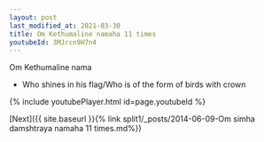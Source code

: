 ```yaml
---
layout: post
last_modified_at: 2021-03-30
title: Om Kethumaline namaha 11 times
youtubeId: 3MJrcn9H7n4
---
```

 
 
Om Kethumaline nama 
 
 -  Who shines in his flag/Who is of the form of birds with crown 
 
  
 
  
 
 
 
 
 
 


{% include youtubePlayer.html id=page.youtubeId %}
 
[Next]({{ site.baseurl }}{% link  split1/_posts/2014-06-09-Om simha damshtraya namaha 11 times.md%})
 
